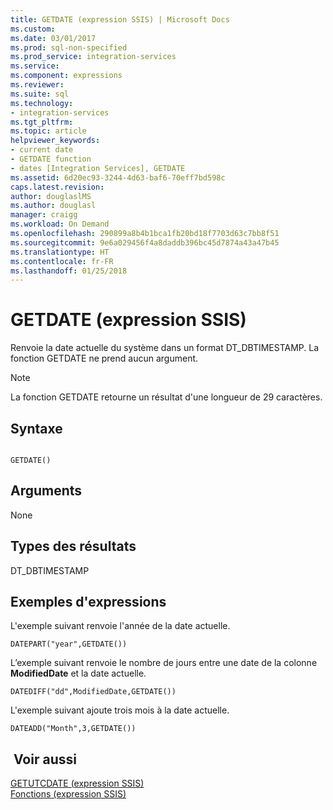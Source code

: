 ```yaml
---
title: GETDATE (expression SSIS) | Microsoft Docs
ms.custom: 
ms.date: 03/01/2017
ms.prod: sql-non-specified
ms.prod_service: integration-services
ms.service: 
ms.component: expressions
ms.reviewer: 
ms.suite: sql
ms.technology:
- integration-services
ms.tgt_pltfrm: 
ms.topic: article
helpviewer_keywords:
- current date
- GETDATE function
- dates [Integration Services], GETDATE
ms.assetid: 6d20ec93-3244-4d63-baf6-70eff7bd598c
caps.latest.revision: 
author: douglaslMS
ms.author: douglasl
manager: craigg
ms.workload: On Demand
ms.openlocfilehash: 290899a8b4b1bca1fb20bd18f7703d63c7bb8f51
ms.sourcegitcommit: 9e6a029456f4a8daddb396bc45d7874a43a47b45
ms.translationtype: HT
ms.contentlocale: fr-FR
ms.lasthandoff: 01/25/2018
---
```

# <a name="getdate-ssis-expression"></a>GETDATE (expression SSIS)
  Renvoie la date actuelle du système dans un format DT_DBTIMESTAMP. La fonction GETDATE ne prend aucun argument.  
  
> [!NOTE]  
>  La fonction GETDATE retourne un résultat d'une longueur de 29 caractères.  
  
## <a name="syntax"></a>Syntaxe  
  
```  
  
GETDATE()  
```  
  
## <a name="arguments"></a>Arguments  
 None  
  
## <a name="result-types"></a>Types des résultats  
 DT_DBTIMESTAMP  
  
## <a name="expression-examples"></a>Exemples d'expressions  
 L'exemple suivant renvoie l'année de la date actuelle.  
  
```  
DATEPART("year",GETDATE())  
```  
  
 L’exemple suivant renvoie le nombre de jours entre une date de la colonne **ModifiedDate** et la date actuelle.  
  
```  
DATEDIFF("dd",ModifiedDate,GETDATE())  
```  
  
 L'exemple suivant ajoute trois mois à la date actuelle.  
  
```  
DATEADD("Month",3,GETDATE())  
```  
  
## <a name="see-also"></a> Voir aussi  
 [GETUTCDATE &#40;expression SSIS&#41;](../../integration-services/expressions/getutcdate-ssis-expression.md)   
 [Fonctions &#40;expression SSIS&#41;](../../integration-services/expressions/functions-ssis-expression.md)  
  
  
